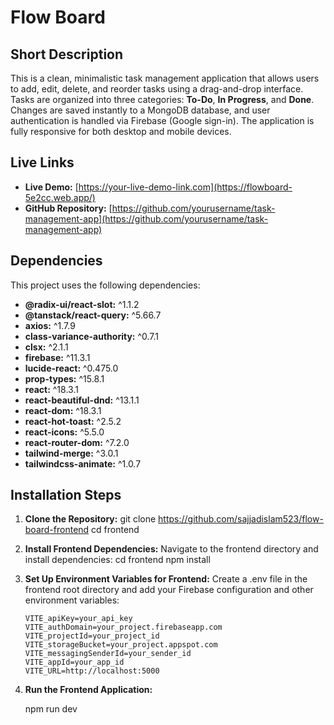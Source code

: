 # Flow Board

## Short Description

This is a clean, minimalistic task management application that allows users to add, edit, delete, and reorder tasks using a drag-and-drop interface. Tasks are organized into three categories: **To-Do**, **In Progress**, and **Done**. Changes are saved instantly to a MongoDB database, and user authentication is handled via Firebase (Google sign-in). The application is fully responsive for both desktop and mobile devices.

## Live Links

-   **Live Demo:** [https://your-live-demo-link.com](https://flowboard-5e2cc.web.app/)
-   **GitHub Repository:** [https://github.com/yourusername/task-management-app](https://github.com/yourusername/task-management-app)

## Dependencies

This project uses the following dependencies:

-   **@radix-ui/react-slot:** ^1.1.2
-   **@tanstack/react-query:** ^5.66.7
-   **axios:** ^1.7.9
-   **class-variance-authority:** ^0.7.1
-   **clsx:** ^2.1.1
-   **firebase:** ^11.3.1
-   **lucide-react:** ^0.475.0
-   **prop-types:** ^15.8.1
-   **react:** ^18.3.1
-   **react-beautiful-dnd:** ^13.1.1
-   **react-dom:** ^18.3.1
-   **react-hot-toast:** ^2.5.2
-   **react-icons:** ^5.5.0
-   **react-router-dom:** ^7.2.0
-   **tailwind-merge:** ^3.0.1
-   **tailwindcss-animate:** ^1.0.7

## Installation Steps

1.  **Clone the Repository:**
    git clone https://github.com/sajjadislam523/flow-board-frontend
    cd frontend

2.  **Install Frontend Dependencies:** Navigate to the frontend directory and install dependencies:
    cd frontend
    npm install

3.  **Set Up Environment Variables for Frontend:**
    Create a .env file in the frontend root directory and add your Firebase configuration and other environment variables:

        VITE_apiKey=your_api_key
        VITE_authDomain=your_project.firebaseapp.com
        VITE_projectId=your_project_id
        VITE_storageBucket=your_project.appspot.com
        VITE_messagingSenderId=your_sender_id
        VITE_appId=your_app_id
        VITE_URL=http://localhost:5000

4.  **Run the Frontend Application:**

    npm run dev
